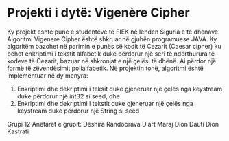 # Projekti i dytë: Vigenère Cipher
Ky projekt eshte punë e studenteve të FIEK në lenden Siguria e të dhenave.
Algoritmi Vigenere Cipher është shkruar në gjuhën programuese JAVA.
Ky algoritëm bazohet në parimin e punës së kodit të Cezarit (Caesar cipher) ku bëhet enkriptimi i tekstit alfabetik duke përdorur një seri të ndërthurura të kodeve të Cezarit, bazuar në shkronjat e një çelësi të dhënë. Ai përdor një formë të zëvendësimit polialfabetik.
Në projektin tonë, algoritmi është implementuar në dy menyra:
1. Enkriptimi dhe dekriptimi i teksit duke gjeneruar një çelës nga keystream duke përdorur një int32 si seed, dhe
2. Enkriptimi dhe dekriptimi i tekstit duke gjeneruar një çelës nga keystream duke përdorur një String si seed

Grupi 12
Anëtarët e grupit:
Dëshira Randobrava
Diart Maraj
Dion Dauti
Dion Kastrati
